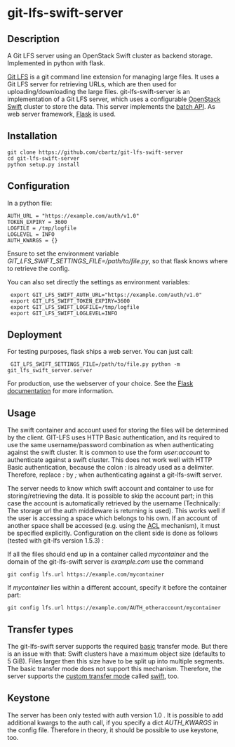 # git-lfs-swift-server

## Description
A Git LFS server using an OpenStack Swift cluster as backend storage. Implemented in python with flask.

[Git LFS](https://github.com/git-lfs/git-lfs) is a git command line extension for managing large files.
It uses a Git LFS server for retrieving URLs, which are then used for uploading/downloading the large files.
git-lfs-swift-server is an implementation of a Git LFS server, 
which uses a configurable [OpenStack Swift](https://github.com/openstack/swift)
cluster to store the data. This server implements the
[batch API](https://github.com/git-lfs/git-lfs/blob/master/docs/api/batch.md). As web server framework, 
[Flask](http://flask.pocoo.org/) is used.

## Installation

    git clone https://github.com/cbartz/git-lfs-swift-server
    cd git-lfs-swift-server
    python setup.py install

## Configuration
In a python file:

    AUTH_URL = "https://example.com/auth/v1.0"
    TOKEN_EXPIRY = 3600
    LOGFILE = /tmp/logfile
    LOGLEVEL = INFO
    AUTH_KWARGS = {} 

Ensure to set the environment variable *GIT_LFS_SWIFT_SETTINGS_FILE=/path/to/file.py*, so that 
flask knows where to retrieve the config.

You can also set directly the settings as environment variables:

     export GIT_LFS_SWIFT_AUTH_URL="https://example.com/auth/v1.0"
     export GIT_LFS_SWIFT_TOKEN_EXPIRY=3600
     export GIT_LFS_SWIFT_LOGFILE=/tmp/logfile
     export GIT_LFS_SWIFT_LOGLEVEL=INFO


## Deployment
For testing purposes, flask ships a web server. You can just call:

     GIT_LFS_SWIFT_SETTINGS_FILE=/path/to/file.py python -m git_lfs_swift_server.server

For production, use the webserver of your choice. 
See the [Flask documentation](http://flask.pocoo.org/docs/latest/deploying/)
for more information.

## Usage
The swift container and account used for storing the files will be determined
by the client. GIT-LFS uses HTTP Basic authentication,
and its required to use the same username/password combination
as when authenticating against the swift cluster. It is common to use the form _user:account_
to authenticate against a swift cluster. This does not work well with HTTP Basic authentication,
because the colon _:_ is already used as a delimiter. Therefore, replace _:_ by _;_ when
authenticating against a git-lfs-swift server.

The server needs to know which swift account and container to use for storing/retrieving the data.
It is possible to skip the account part; in this case the account is automatically retrieved by the username
(Technically: The storage url the auth middleware is returning is used).
This works well if the user is accessing a space which belongs to his own. If an account of another space
shall be accessed (e.g. using the [ACL](https://docs.openstack.org/developer/swift/overview_acl.html) mechanism), it must be specified
explicitly. Configuration on the client side is done as follows (tested with git-lfs version 1.5.3) :

If all the files should end up in a container
called _mycontainer_ and the domain of the git-lfs-swift server is _example.com_ use the command

    git config lfs.url https://example.com/mycontainer

If _mycontainer_ lies within a different account, specify it before the container part:

    git config lfs.url https://example.com/AUTH_otheraccount/mycontainer

## Transfer types
The git-lfs-swift server supports the required [basic](https://github.com/git-lfs/git-lfs/blob/master/docs/api/basic-transfers.md)
transfer mode. But there is an issue with that: Swift clusters have a maximum object
size (defaults to 5 GiB). Files larger then this size have to be split up into multiple segments. The basic
transfer mode does not support this mechanism. Therefore, the server supports the 
[custom transfer mode](https://github.com/git-lfs/git-lfs/blob/master/docs/custom-transfers.md) called
[swift](https://github.com/cbartz/git-lfs-swift-transfer-agent), too.

## Keystone
The server has been only tested with auth version 1.0 . It is possible to add additional kwargs to the
auth call, if you specify a dict *AUTH_KWARGS* in the config file. Therefore in theory, it should be possible to
use keystone, too.